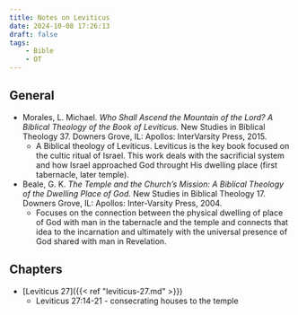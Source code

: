 ```yaml
---
title: Notes on Leviticus
date: 2024-10-08 17:26:13
draft: false
tags:
    - Bible
    - OT
---
```


## General
- Morales, L. Michael. <i>Who Shall Ascend the Mountain of the Lord? A Biblical Theology of the Book of Leviticus.</i> New Studies in Biblical Theology 37. Downers Grove, IL: Apollos: InterVarsity Press, 2015.
    - A Biblical theology of Leviticus. Leviticus is the key book focused on the cultic ritual of Israel. This work deals with the sacrificial system and how Israel approached God throught His dwelling place (first tabernacle, later temple).
- Beale, G. K. <i>The Temple and the Church’s Mission: A Biblical Theology of the Dwelling Place of God.</i> New Studies in Biblical Theology 17. Downers Grove, IL: Apollos: Inter-Varsity Press, 2004.
    - Focuses on the connection between the physical dwelling of place of God with man in the tabernacle and the temple and connects that idea to the incarnation and ultimately with the universal presence of God shared with man in Revelation.


## Chapters
- [Leviticus 27]({{< ref "leviticus-27.md" >}})
    - Leviticus 27:14-21 - consecrating houses to the temple

